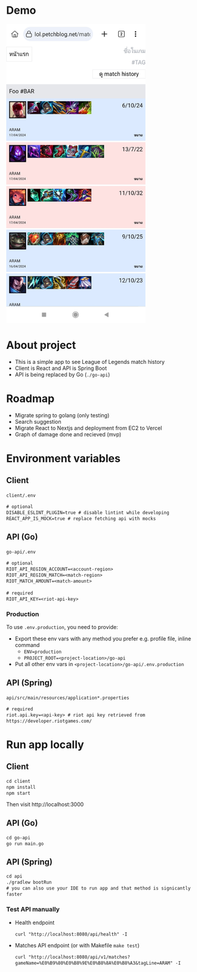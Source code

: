 # Demo

<img src="/demos/demo-1.jpg" alt="App demo" height="800px" />

# About project

- This is a simple app to see League of Legends match history
- Client is React and API is Spring Boot
- API is being replaced by Go (`./go-api`)

# Roadmap

- Migrate spring to golang (only testing)
- Search suggestion
- Migrate React to Nextjs and deployment from EC2 to Vercel
- Graph of damage done and recieved (mvp)

# Environment variables

## Client

`client/.env`

```
# optional
DISABLE_ESLINT_PLUGIN=true # disable lintint while developing
REACT_APP_IS_MOCK=true # replace fetching api with mocks
```

## API (Go)

`go-api/.env`

```
# optional
RIOT_API_REGION_ACCOUNT=<account-region>
RIOT_API_REGION_MATCH=<match-region>
RIOT_MATCH_AMOUNT=<match-amount>

# required
RIOT_API_KEY=<riot-api-key>
```

### Production

To use `.env.production`, you need to provide:

- Export these env vars with any method you prefer e.g. profile file, inline command
  - `ENV=production`
  - `PROJECT_ROOT=<project-location>/go-api`
- Put all other env vars in `<project-location>/go-api/.env.production`

## API (Spring)

`api/src/main/resources/application*.properties`

```
# required
riot.api.key=<api-key> # riot api key retrieved from https://developer.riotgames.com/
```

# Run app locally

## Client

```
cd client
npm install
npm start
```

Then visit http://localhost:3000

## API (Go)

```
cd go-api
go run main.go
```

## API (Spring)

```
cd api
./gradlew bootRun
# you can also use your IDE to run app and that method is signicantly faster
```

### Test API manually

- Health endpoint
  ```
  curl "http://localhost:8080/api/health" -I
  ```
- Matches API endpoint (or with Makefile `make test`)
  ```
  curl "http://localhost:8080/api/v1/matches?gameName=%E0%B9%80%E0%B8%9E%E0%B8%8A%E0%B8%A3&tagLine=ARAM" -I
  ```
